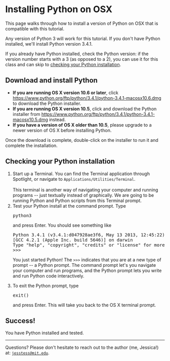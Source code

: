# Installing Python on OSX

This page walks through how to install a version of Python on OSX that is compatible with this tutorial.

Any version of Python 3 will work for this tutorial. If you don't have Python installed, we'll install Python version 3.4.1.

If you already have Python installed, check the Python version: if the version number starts with a 3 (as opposed to a 2), you can use it for this class and can skip to <a href="#check">checking your Python installation</a>.

## Download and install Python

* <b>If you are running OS X version 10.6 or later</b>, click https://www.python.org/ftp/python/3.4.1/python-3.4.1-macosx10.6.dmg to download the Python installer.
* <b>If you are running OS X version 10.5</b>, click and download the Python installer from https://www.python.org/ftp/python/3.4.1/python-3.4.1-macosx10.5.dmg instead.
* <b>If you have a version of OS X older than 10.5</b>, please upgrade to a newer version of OS X before installing Python.

Once the download is complete, double-click on the installer to run it and complete the installation.

## <a name="check">Checking your Python installation</a>

<ol>
<li>Start up a Terminal. You can find the Terminal application through Spotlight, or navigate to <code>Applications/Utilities/Terminal</code>.<br />

<br />
This terminal is another way of navigating your computer and running programs -- just textually instead of graphically. We are going to be running Python and Python scripts from this Terminal prompt.
</li>
<li>Test your Python install at the command prompt. Type

<pre>
python3
</pre>

and press Enter. You should see something like
<pre>
Python 3.4.1 (v3.4.1:d047928ae3f6, May 13 2013, 12:45:22) 
[GCC 4.2.1 (Apple Inc. build 5646)] on darwin
Type "help", "copyright", "credits" or "license" for more information.
>>>
</pre>

You just started Python! The <code>>>></code> indicates that you are at a new type of prompt -- a Python prompt. The command prompt let's you navigate your computer and run programs, and the Python prompt lets you write and run Python code interactively.<br />

</li>
<li>To exit the Python prompt, type

<pre>
exit()
</pre>

and press Enter. This will take you back to the OS X terminal prompt.</li>
</ol>

## Success!

You have Python installed and tested.

---

Questions? Please don't hesitate to reach out to the author (me, Jessica!) at:
<code>jesstess@mit.edu</code>.
